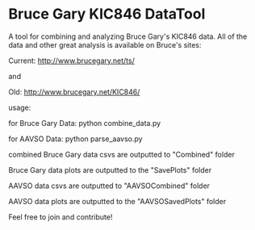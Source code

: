# Bruce Gary KIC846 DataTool
A tool for combining and analyzing Bruce Gary's KIC846 data. All of the data and other great analysis is available on Bruce's sites:

Current: http://www.brucegary.net/ts/

and

Old: http://www.brucegary.net/KIC846/




usage:


for Bruce Gary Data:
python combine_data.py


for AAVSO Data:
python parse_aavso.py


combined Bruce Gary data csvs are outputted to "Combined" folder

Bruce Gary data plots are outputted to the "SavePlots" folder

AAVSO data csvs are outputted to "AAVSOCombined" folder

AAVSO data plots are outputted to the "AAVSOSavedPlots" folder

Feel free to join and contribute!